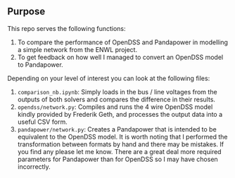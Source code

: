 ## Purpose

This repo serves the following functions:
1. To compare the performance of OpenDSS and Pandapower in modelling a simple network from the ENWL project.
2. To get feedback on how well I managed to convert an OpenDSS model to Pandapower.

Depending on your level of interest you can look at the following files:

1. `comparison_nb.ipynb`: Simply loads in the bus / line voltages from the outputs of both solvers and compares the difference in their results.
2. `opendss/network.py`: Compiles and runs the 4 wire OpenDSS model kindly provided by Frederik Geth, and processes the output data into a useful CSV form.
3. `pandapower/network.py`: Creates a Pandapower that is intended to be equivalent to the OpenDSS model. It is worth noting that I performed the transformation between formats by hand and there may be mistakes. If you find any please let me know. There are a great deal more required parameters for Pandapower than for OpenDSS so I may have chosen incorrectly. 

